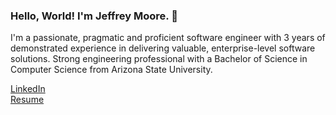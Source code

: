 ### Hello, World! I'm Jeffrey Moore. 👋

I'm a passionate, pragmatic and proficient software engineer with 3 years of demonstrated experience in delivering valuable, enterprise-level software solutions. Strong engineering professional with a Bachelor of Science in Computer Science from Arizona State University.

[LinkedIn](https://www.linkedin.com/in/dmjeffmoore/)  
[Resume](https://github.com/dmjeffmoore/dmjeffmoore/blob/master/resume.pdf)


<!--
**dmjeffmoore/dmjeffmoore** is a ✨ _special_ ✨ repository because its `README.md` (this file) appears on your GitHub profile.

Here are some ideas to get you started:

- 🔭 I’m currently working on ...
- 🌱 I’m currently learning ...
- 👯 I’m looking to collaborate on ...
- 🤔 I’m looking for help with ...
- 💬 Ask me about ...
- 📫 How to reach me: ...
- 😄 Pronouns: ...
- ⚡ Fun fact: ...
-->
